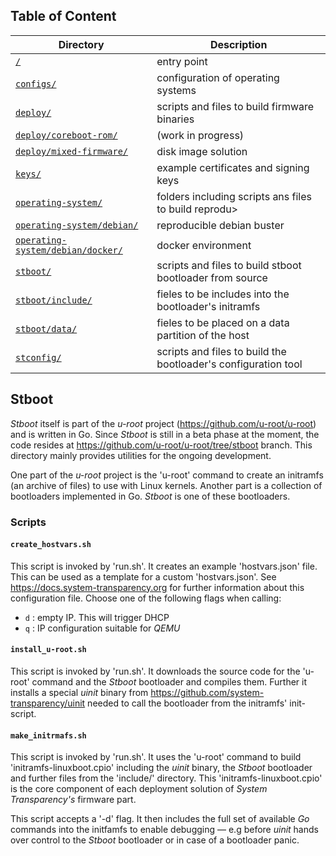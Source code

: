 ## Table of Content
Directory | Description
------------ | -------------
[`/`](../README.md#scripts) | entry point
[`configs/`](../configs/README.md#configs) | configuration of operating systems
[`deploy/`](../deploy/README.md#deploy) | scripts and files to build firmware binaries
[`deploy/coreboot-rom/`](../deploy/coreboot-rom/README.md#deploy-coreboot-rom) | (work in progress)
[`deploy/mixed-firmware/`](../deploy/mixed-firmware/README.md#deploy-mixed-firmware) | disk image solution
[`keys/`](../keys/README.md#keys) | example certificates and signing keys
[`operating-system/`](../operating-system/README.md#operating-system) | folders including scripts ans files to build reprodu>
[`operating-system/debian/`](../operating-system/debian/README.md#operating-system-debian) | reproducible debian buster
[`operating-system/debian/docker/`](../operating-system/debian/docker/README.md#operating-system-debian-docker) | docker environment
[`stboot/`](README.md#stboot) | scripts and files to build stboot bootloader from source
[`stboot/include/`](include/README.md#stboot-include) | fieles to be includes into the bootloader's initramfs
[`stboot/data/`](data/README.md#stboot-data) | fieles to be placed on a data partition of the host
[`stconfig/`](../stconfig/README.md#stconfig) | scripts and files to build the bootloader's configuration tool

## Stboot
*Stboot* itself is part of the *u-root* project (https://github.com/u-root/u-root) and is written in Go. Since *Stboot* is still in a beta phase at the moment, the code resides at https://github.com/u-root/u-root/tree/stboot branch. This directory mainly provides utilities for the ongoing development.

One part of the *u-root* project is the 'u-root' command to create an initramfs (an archive of files) to use with Linux kernels. Another part is a collection of bootloaders implemented in Go. *Stboot* is one of these bootloaders.

### Scripts
#### `create_hostvars.sh`
This script is invoked by 'run.sh'. It creates an example 'hostvars.json' file. This can be used as a template for a custom 'hostvars.json'. See https://docs.system-transparency.org for further information about this configuration file.
Choose one of the following flags when calling:
* `d` : empty IP. This will trigger DHCP
* `q` : IP configuration suitable for *QEMU*

#### `install_u-root.sh`
This script is invoked by 'run.sh'. It downloads the source code for the 'u-root' command and the *Stboot* bootloader and compiles them. Further it installs a special *uinit* binary from https://github.com/system-transparency/uinit needed to call the bootloader from the initramfs' init-script.

#### `make_initrmafs.sh`
This script is invoked by 'run.sh'. It uses the 'u-root' command to build 'initramfs-linuxboot.cpio' including the *uinit* binary, the *Stboot* bootloader and further files from the 'include/' directory.
This 'initramfs-linuxboot.cpio' is the core component of each deployment solution of *System Transparency's* firmware part.

This script accepts a '-d' flag. It then includes the full set of available *Go* commands into the initfamfs to enable debugging — e.g before *uinit* hands over control to the *Stboot* bootloader or in case of a bootloader panic.
